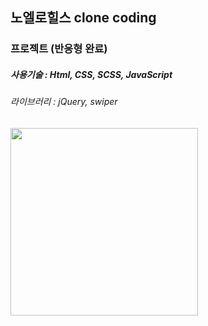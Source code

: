 ## 노엘로힐스 clone coding

### 프로젝트 (반응형 완료)

##### 사용기술 : Html, CSS, SCSS, JavaScript
###### 라이브러리 : jQuery, swiper

<img src="https://user-images.githubusercontent.com/107607247/196368985-d812ec5a-e8cf-4ed0-83d7-f45fcd107d4d.png"  width="300px">

